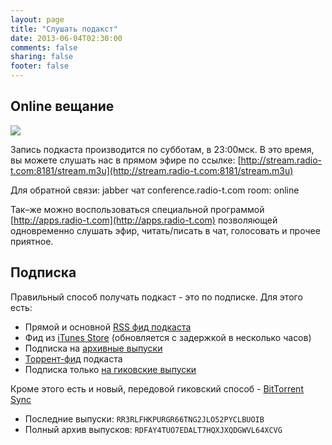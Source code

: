 ```yaml
---
layout: page
title: "Слушать подакст"
date: 2013-06-04T02:30:00
comments: false
sharing: false
footer: false
---
```


## Online вещание
![](/images/listen.jpg)

Запись подкаста производится по субботам, в 23:00мск. В это время, вы можете слушать нас в прямом эфире по ссылке: [http://stream.radio-t.com:8181/stream.m3u](http://stream.radio-t.com:8181/stream.m3u)

Для обратной связи: jabber чат conference.radio-t.com room: online

Так–же можно воспользоваться специальной программой [http://apps.radio-t.com](http://apps.radio-t.com) позволяющей одновременно слушать эфир, читать/писать в чат, голосовать и прочее приятное.


## Подписка

Правильный способ получать подкаст - это по подписке. Для этого есть:

- Прямой и основной [RSS фид подкаста](http://feeds.rucast.net/radio-t)
- Фид из [iTunes Store](http://phobos.apple.com/WebObjects/MZStore.woa/wa/viewPodcast?id=256504435) (обновляется с задержкой в несколько часов)
- Подписка на [архивные выпуски](http://www.radio-t.com/podcast-archives.rss)
- [Торрент-фид](http://feeds.feedburner.com/radio-t/torrents) подкаста
- Подписка только [на гиковские выпуски](http://feeds.rucast.net/radio-t-special)


Кроме этого есть и новый, передовой гиковский способ - [BitTorrent Sync](http://labs.bittorrent.com/experiments/sync.html)

- Последние выпуски: `RR3RLFHKPURGR66TNG2JLO52PYCLBUOIB`
- Полный архив выпусков: `RDFAY4TUO7EDALT7HQXJXQDGWVL64XCVG`
